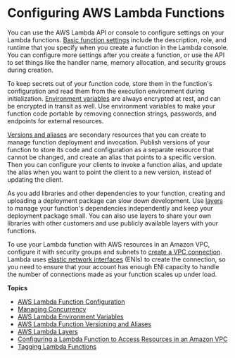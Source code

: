 # Configuring AWS Lambda Functions<a name="lambda-configuration"></a>

You can use the AWS Lambda API or console to configure settings on your Lambda functions\. [Basic function settings](resource-model.md) include the description, role, and runtime that you specify when you create a function in the Lambda console\. You can configure more settings after you create a function, or use the API to set things like the handler name, memory allocation, and security groups during creation\.

To keep secrets out of your function code, store them in the function's configuration and read them from the execution environment during initialization\. [Environment variables](env_variables.md) are always encrypted at rest, and can be encrypted in transit as well\. Use environment variables to make your function code portable by removing connection strings, passwords, and endpoints for external resources\.

[Versions and aliases](versioning-aliases.md) are secondary resources that you can create to manage function deployment and invocation\. Publish versions of your function to store its code and configuration as a separate resource that cannot be changed, and create an alias that points to a specific version\. Then you can configure your clients to invoke a function alias, and update the alias when you want to point the client to a new version, instead of updating the client\.

As you add libraries and other dependencies to your function, creating and uploading a deployment package can slow down development\. Use [layers](configuration-layers.md) to manage your function's dependencies independently and keep your deployment package small\. You can also use layers to share your own libraries with other customers and use publicly available layers with your functions\.

To use your Lambda function with AWS resources in an Amazon VPC, configure it with security groups and subnets to [create a VPC connection](vpc.md)\. Lambda uses [elastic network interfaces](https://docs.aws.amazon.com/vpc/latest/userguide/VPC_ElasticNetworkInterfaces.html) \(ENIs\) to create the connection, so you need to ensure that your account has enough ENI capacity to handle the number of connections made as your function scales up under load\.

**Topics**
+ [AWS Lambda Function Configuration](resource-model.md)
+ [Managing Concurrency](concurrent-executions.md)
+ [AWS Lambda Environment Variables](env_variables.md)
+ [AWS Lambda Function Versioning and Aliases](versioning-aliases.md)
+ [AWS Lambda Layers](configuration-layers.md)
+ [Configuring a Lambda Function to Access Resources in an Amazon VPC](vpc.md)
+ [Tagging Lambda Functions](tagging.md)